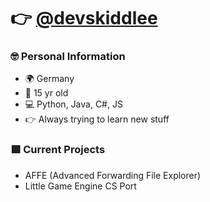 # 👉 [@devskiddlee](https://devskiddlee.github.io/)

### 🤓 Personal Information
- 🌍 Germany
- 🎂 15 yr old
- 💻 Python, Java, C#, JS
- 👉 Always trying to learn new stuff

### 🟩 Current Projects

- AFFE (Advanced Forwarding File Explorer)
- Little Game Engine CS Port
